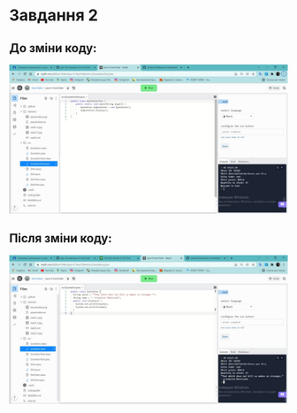 # Завдання 2
## До зміни коду:
![alt-text](/Solution/task2.1.jpg)

## Після зміни коду:
![alt-text](/Solution/task2.2.jpg)